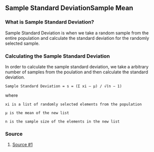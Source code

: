 ## Sample Standard DeviationSample Mean

### What is Sample Standard Deviation?
Sample Standard Deviation is when we take a random sample from the entire population and calculate the standard deviation for the randomly selected sample. 

### Calculating the Sample Standard Deviation

In order to calculate the sample standard deviation, we take a arbitrary number of samples from the poulation and then calculate the standard deviation.

```
Sample Standard Deviation = s = (Σ xi – μ) / √(n − 1)
```
where

    xi is a list of randomly selected elements from the population
    
    μ is the mean of the new list

    n is the sample size of the elements in the new list

### Source
1. [Source #1](https://sciencing.com/how-to-find-sample-standard-deviation-13712244.html)